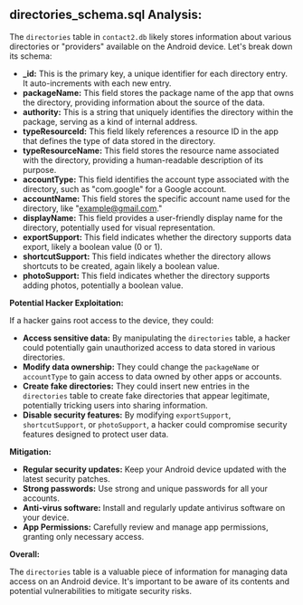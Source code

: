 ##  directories_schema.sql Analysis:

The `directories` table in `contact2.db` likely stores information about various directories or "providers" available on the Android device. Let's break down its schema:

* **_id:** This is the primary key, a unique identifier for each directory entry. It auto-increments with each new entry.
* **packageName:** This field stores the package name of the app that owns the directory, providing information about the source of the data.
* **authority:** This is a string that uniquely identifies the directory within the package, serving as a kind of internal address.
* **typeResourceId:**  This field likely references a resource ID in the app that defines the type of data stored in the directory.
* **typeResourceName:** This field stores the resource name associated with the directory, providing a human-readable description of its purpose.
* **accountType:**  This field identifies the account type associated with the directory, such as "com.google" for a Google account.
* **accountName:** This field stores the specific account name used for the directory, like "example@gmail.com."
* **displayName:**  This field provides a user-friendly display name for the directory, potentially used for visual representation.
* **exportSupport:**  This field indicates whether the directory supports data export, likely a boolean value (0 or 1).
* **shortcutSupport:** This field indicates whether the directory allows shortcuts to be created, again likely a boolean value.
* **photoSupport:** This field indicates whether the directory supports adding photos, potentially a boolean value.

**Potential Hacker Exploitation:**

If a hacker gains root access to the device, they could:

* **Access sensitive data:** By manipulating the `directories` table, a hacker could potentially gain unauthorized access to data stored in various directories.
* **Modify data ownership:** They could change the `packageName` or `accountType` to gain access to data owned by other apps or accounts. 
* **Create fake directories:**  They could insert new entries in the `directories` table to create fake directories that appear legitimate, potentially tricking users into sharing information.
* **Disable security features:** By modifying `exportSupport`, `shortcutSupport`, or `photoSupport`, a hacker could compromise security features designed to protect user data.

**Mitigation:**

* **Regular security updates:**  Keep your Android device updated with the latest security patches.
* **Strong passwords:**  Use strong and unique passwords for all your accounts.
* **Anti-virus software:**  Install and regularly update antivirus software on your device.
* **App Permissions:**  Carefully review and manage app permissions, granting only necessary access.

**Overall:**

The `directories` table is a valuable piece of information for managing data access on an Android device. It's important to be aware of its contents and potential vulnerabilities to mitigate security risks. 
